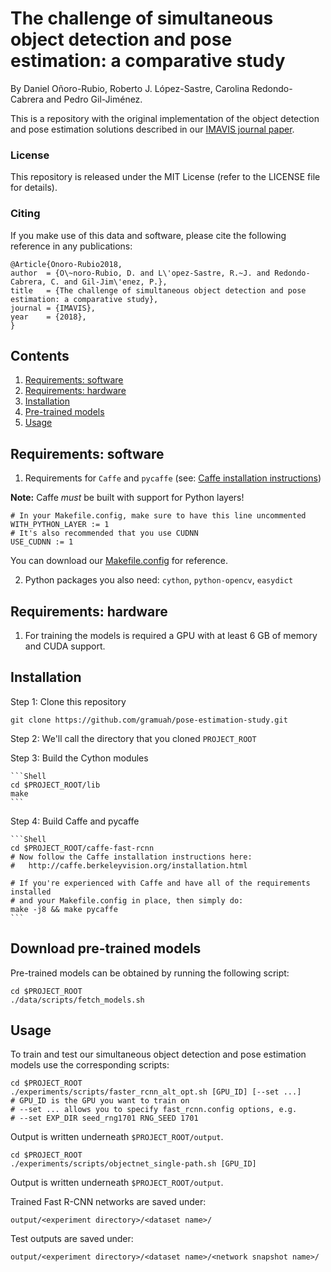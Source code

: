 # The challenge of simultaneous object detection and pose estimation: a comparative study

By Daniel Oñoro-Rubio, Roberto J. López-Sastre, Carolina Redondo-Cabrera and Pedro Gil-Jiménez.


This is a repository with the original implementation of the object detection and pose estimation solutions described in our [IMAVIS  journal paper](https://arxiv.org/abs/1801.08110). 


### License

This repository is released under the MIT License (refer to the LICENSE file for details).

### Citing

If you make use of this data and software, please cite the following reference in any publications:

	@Article{Onoro-Rubio2018,
	author 	= {O\~noro-Rubio, D. and L\'opez-Sastre, R.~J. and Redondo-Cabrera, C. and Gil-Jim\'enez, P.},
	title   = {The challenge of simultaneous object detection and pose estimation: a comparative study},
	journal = {IMAVIS},
	year    = {2018},
	}


## Contents
1. [Requirements: software](#requirements-software)
2. [Requirements: hardware](#requirements-hardware)
3. [Installation](#installation)
4. [Pre-trained models](#download-pre-trained-models)
5. [Usage](#usage)

## Requirements: software

1. Requirements for `Caffe` and `pycaffe` (see: [Caffe installation instructions](http://caffe.berkeleyvision.org/installation.html))

  **Note:** Caffe *must* be built with support for Python layers!

  ```make
  # In your Makefile.config, make sure to have this line uncommented
  WITH_PYTHON_LAYER := 1
  # It's also recommended that you use CUDNN
  USE_CUDNN := 1
  ```

  You can download our [Makefile.config](https://dl.dropboxusercontent.com/s/6joa55k64xo2h68/Makefile.config?dl=1) for reference.

2. Python packages you also need: `cython`, `python-opencv`, `easydict`


## Requirements: hardware

1. For training the models is required a GPU with at least 6 GB of memory and CUDA support.


## Installation

Step 1:  Clone this repository

  ```Shell
  git clone https://github.com/gramuah/pose-estimation-study.git
  ```

Step 2: We'll call the directory that you cloned `PROJECT_ROOT`

 
Step 3: Build the Cython modules

    ```Shell
    cd $PROJECT_ROOT/lib
    make
    ```

Step 4: Build Caffe and pycaffe


    ```Shell
    cd $PROJECT_ROOT/caffe-fast-rcnn
    # Now follow the Caffe installation instructions here:
    #   http://caffe.berkeleyvision.org/installation.html

    # If you're experienced with Caffe and have all of the requirements installed
    # and your Makefile.config in place, then simply do:
    make -j8 && make pycaffe
    ```

## Download pre-trained models

Pre-trained models can be obtained by running the following script:

```Shell
cd $PROJECT_ROOT
./data/scripts/fetch_models.sh
```

## Usage

To train and test our simultaneous object detection and pose estimation models use the corresponding scripts: 

```Shell
cd $PROJECT_ROOT
./experiments/scripts/faster_rcnn_alt_opt.sh [GPU_ID] [--set ...]
# GPU_ID is the GPU you want to train on
# --set ... allows you to specify fast_rcnn.config options, e.g.
# --set EXP_DIR seed_rng1701 RNG_SEED 1701
```

Output is written underneath `$PROJECT_ROOT/output`.


```Shell
cd $PROJECT_ROOT
./experiments/scripts/objectnet_single-path.sh [GPU_ID]
```

Output is written underneath `$PROJECT_ROOT/output`.


Trained Fast R-CNN networks are saved under:

```
output/<experiment directory>/<dataset name>/
```

Test outputs are saved under:

```
output/<experiment directory>/<dataset name>/<network snapshot name>/
```
